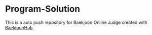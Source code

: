 # Program-Solution
This is a auto push repository for Baekjoon Online Judge created with [BaekjoonHub](https://github.com/BaekjoonHub/BaekjoonHub).
